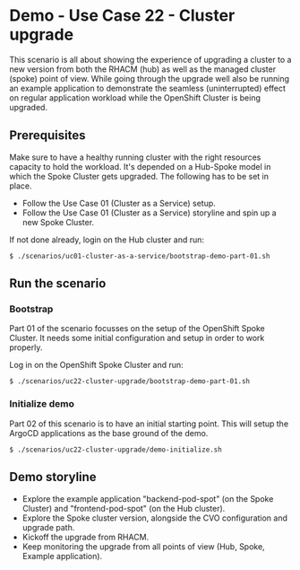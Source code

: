 # Demo - Use Case 22 - Cluster upgrade

This scenario is all about showing the experience of upgrading a cluster to a
new version from both the RHACM (hub) as well as the managed cluster (spoke)
point of view. While going through the upgrade well also be running an example
application to demonstrate the seamless (uninterrupted) effect on regular
application workload while the OpenShift Cluster is being upgraded.

## Prerequisites

Make sure to have a healthy running cluster with the right resources capacity to
hold the workload. It's depended on a Hub-Spoke model in which the Spoke Cluster
gets upgraded. The following has to be set in place.

- Follow the Use Case 01 (Cluster as a Service) setup.
- Follow the Use Case 01 (Cluster as a Service) storyline and spin up a new
  Spoke Cluster.

If not done already, login on the Hub cluster and run:

```shell
$ ./scenarios/uc01-cluster-as-a-service/bootstrap-demo-part-01.sh
```

## Run the scenario

### Bootstrap

Part 01 of the scenario focusses on the setup of the OpenShift Spoke Cluster. It
needs some initial configuration and setup in order to work properly.

Log in on the OpenShift Spoke Cluster and run:

```shell
$ ./scenarios/uc22-cluster-upgrade/bootstrap-demo-part-01.sh
```

### Initialize demo

Part 02 of this scenario is to have an initial starting point. This will setup
the ArgoCD applications as the base ground of the demo.

```shell
$ ./scenarios/uc22-cluster-upgrade/demo-initialize.sh
```

## Demo storyline

- Explore the example application "backend-pod-spot" (on the Spoke Cluster) and "frontend-pod-spot" (on
  the Hub cluster).
- Explore the Spoke cluster version, alongside the CVO configuration and
  upgrade path.
- Kickoff the upgrade from RHACM.
- Keep monitoring the upgrade from all points of view (Hub, Spoke, Example
  application).
